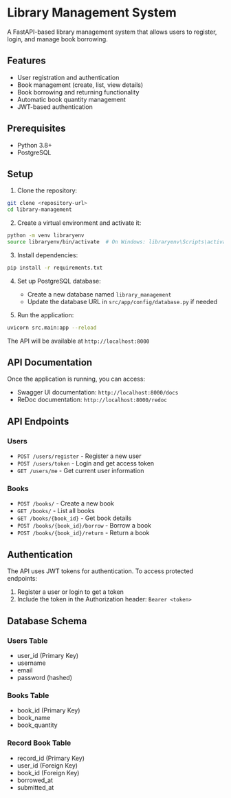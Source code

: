 # Library Management System

A FastAPI-based library management system that allows users to register, login, and manage book borrowing.

## Features

- User registration and authentication
- Book management (create, list, view details)
- Book borrowing and returning functionality
- Automatic book quantity management
- JWT-based authentication

## Prerequisites

- Python 3.8+
- PostgreSQL

## Setup

1. Clone the repository:
```bash
git clone <repository-url>
cd library-management
```

2. Create a virtual environment and activate it:
```bash
python -m venv libraryenv
source libraryenv/bin/activate  # On Windows: libraryenv\Scripts\activate
```

3. Install dependencies:
```bash
pip install -r requirements.txt
```

4. Set up PostgreSQL database:
   - Create a new database named `library_management`
   - Update the database URL in `src/app/config/database.py` if needed

5. Run the application:
```bash
uvicorn src.main:app --reload
```

The API will be available at `http://localhost:8000`

## API Documentation

Once the application is running, you can access:
- Swagger UI documentation: `http://localhost:8000/docs`
- ReDoc documentation: `http://localhost:8000/redoc`

## API Endpoints

### Users
- `POST /users/register` - Register a new user
- `POST /users/token` - Login and get access token
- `GET /users/me` - Get current user information

### Books
- `POST /books/` - Create a new book
- `GET /books/` - List all books
- `GET /books/{book_id}` - Get book details
- `POST /books/{book_id}/borrow` - Borrow a book
- `POST /books/{book_id}/return` - Return a book

## Authentication

The API uses JWT tokens for authentication. To access protected endpoints:
1. Register a user or login to get a token
2. Include the token in the Authorization header: `Bearer <token>`

## Database Schema

### Users Table
- user_id (Primary Key)
- username
- email
- password (hashed)

### Books Table
- book_id (Primary Key)
- book_name
- book_quantity

### Record Book Table
- record_id (Primary Key)
- user_id (Foreign Key)
- book_id (Foreign Key)
- borrowed_at
- submitted_at 